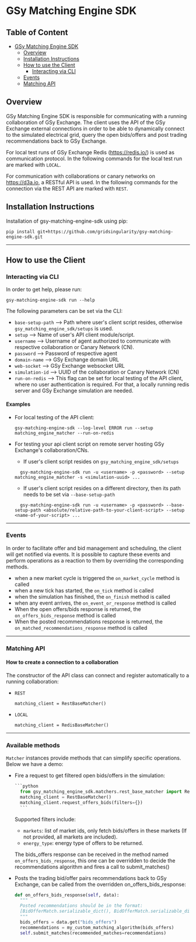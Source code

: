 # GSy Matching Engine SDK
## Table of Content
- [GSy Matching Engine SDK](#gsy-matching-engine-sdk)
  * [Overview](#overview)
  * [Installation Instructions](#installation-instructions)
  * [How to use the Client](#how-to-use-the-client)
    + [Interacting via CLI](#interacting-via-cli)
  * [Events](#events)
  * [Matching API](#matching-api)


## Overview

GSy Matching Engine SDK is responsible for communicating with a running collaboration of GSy Exchange. The client uses
the API of the GSy Exchange external connections in order to be able to dynamically connect to the simulated
electrical grid, query the open bids/offers and post trading recommendations back to GSy Exchange.

For local test runs of GSy Exchange Redis (https://redis.io/) is used as communication protocol.
In the following commands for the local test run are marked with `LOCAL`.

For communication with collaborations or canary networks on https://d3a.io, a RESTful API is used.
In the following commands for the connection via the REST API are marked with `REST`.

## Installation Instructions

Installation of gsy-matching-engine-sdk using pip:

```
pip install git+https://github.com/gridsingularity/gsy-matching-engine-sdk.git
```
---

## How to use the Client

### Interacting via CLI
In order to get help, please run:

```
gsy-matching-engine-sdk run --help
```

The following parameters can be set via the CLI:
- `base-setup-path` --> Path where user's client script resides, otherwise `gsy_matching_engine_sdk/setups` is used.
- `setup` --> Name of user's API client module/script.
- `username` --> Username of agent authorized to communicate with respective collaboration or Canary Network (CN).
- `password` --> Password of respective agent
- `domain-name` --> GSy Exchange domain URL
- `web-socket` --> GSy Exchange websocket URL
- `simulation-id` --> UUID of the collaboration or Canary Network (CN)
- `run-on-redis` --> This flag can be set for local testing of the API client, where no user authentication is required.
  For that, a locally running redis server and GSy Exchange simulation are needed.
#### Examples
- For local testing of the API client:
  ```
  gsy-matching-engine-sdk --log-level ERROR run --setup matching_engine_matcher --run-on-redis
  ```
- For testing your api client script on remote server hosting GSy Exchange's collaboration/CNs.
    - If user's client script resides on `gsy_matching_engine_sdk/setups`

  ```
    gsy-matching-engine-sdk run -u <username> -p <password> --setup matching_engine_matcher -s <simulation-uuid> ...
    ```

    - If user's client script resides on a different directory, then its path needs to be set via `--base-setup-path`

  ```
    gsy-matching-engine-sdk run -u <username> -p <password> --base-setup-path <absolute/relative-path-to-your-client-script> --setup <name-of-your-script> ...
    ```

---


### Events
In order to facilitate offer and bid management and scheduling,
the client will get notified via events.
It is possible to capture these events and perform operations as a reaction to them
by overriding the corresponding methods.
- when a new market cycle is triggered the `on_market_cycle` method is called
- when a new tick has started, the `on_tick` method is called
- when the simulation has finished, the `on_finish` method is called
- when any event arrives, the `on_event_or_response` method is called
- When the open offers/bids response is returned, the `on_offers_bids_response` method is called
- When the posted recommendations response is returned, the `on_matched_recommendations_response` method is called
---

### Matching API
#### How to create a connection to a collaboration
The constructor of the API class can connect and register automatically to a running collaboration:
- `REST`
    ```
    matching_client = RestBaseMatcher()
    ```
- `LOCAL`
    ```
    matching_client = RedisBaseMatcher()
    ```
---

### Available methods

`Matcher` instances provide methods that can simplify specific operations. Below we have a demo:

- Fire a request to get filtered open bids/offers in the simulation:

    ```python
    ```python
      from gsy_matching_engine_sdk.matchers.rest_base_matcher import RestBaseMatcher
      matching_client = RestBaseMatcher()
      matching_client.request_offers_bids(filters={})
      ```
    ```

    Supported filters include:
    - `markets`: list of market ids, only fetch bids/offers in these markets (If not provided, all markets are included).
    - `energy_type`: energy type of offers to be returned.

    The bids_offers response can be received in the method named `on_offers_bids_response`, this one can be overridden to decide the recommendations algorithm and fires a call to submit_matches()


- Posts the trading bid/offer pairs recommendations back to GSy Exchange, can be called from the overridden on_offers_bids_response:

    ```python
    def on_offers_bids_response(self, data):
      """
      Posted recommendations should be in the format:
      [BidOfferMatch.serializable_dict(), BidOfferMatch.serializable_dict()]
      """
      bids_offers = data.get("bids_offers")
      recommendations = my_custom_matching_algorithm(bids_offers)
      self.submit_matches(recommended_matches=recommendations)
    ```
